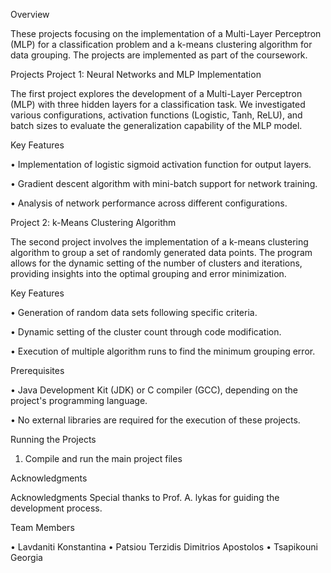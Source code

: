 Overview

These projects focusing on the implementation of a Multi-Layer Perceptron (MLP) for a classification problem and a k-means clustering algorithm for data grouping. The projects are implemented as part of the coursework.

Projects
Project 1: Neural Networks and MLP Implementation

The first project explores the development of a Multi-Layer Perceptron (MLP) with three hidden layers for a classification task. We investigated various configurations, activation functions (Logistic, Tanh, ReLU), and batch sizes to evaluate the generalization capability of the MLP model.

Key Features

•	Implementation of logistic sigmoid activation function for output layers.

•	Gradient descent algorithm with mini-batch support for network training.

•	Analysis of network performance across different configurations.

Project 2: k-Means Clustering Algorithm

The second project involves the implementation of a k-means clustering algorithm to group a set of randomly generated data points. The program allows for the dynamic setting of the number of clusters and iterations, providing insights into the optimal grouping and error minimization.

Key Features

•	Generation of random data sets following specific criteria.

•	Dynamic setting of the cluster count through code modification.

•	Execution of multiple algorithm runs to find the minimum grouping error.

Prerequisites

•	Java Development Kit (JDK) or C compiler (GCC), depending on the project's programming language.

•	No external libraries are required for the execution of these projects.

Running the Projects

1.	Compile and run the main project files
   
Acknowledgments

Acknowledgments Special thanks to Prof. A. lykas for guiding the development process.

Team Members

•	Lavdaniti Konstantina
•	Patsiou Terzidis Dimitrios Apostolos
•	Tsapikouni Georgia

